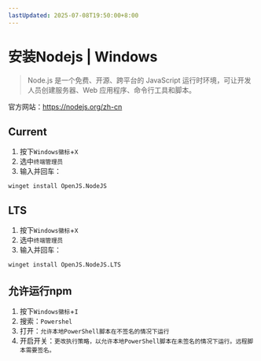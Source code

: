 ```yaml
---
lastUpdated: 2025-07-08T19:50:00+8:00
---
```


# 安装Nodejs | Windows

> Node.js 是一个免费、开源、跨平台的 JavaScript 运行时环境，可让开发人员创建服务器、Web 应用程序、命令行工具和脚本。

官方网站：<https://nodejs.org/zh-cn>

## Current

1. 按下`Windows徽标`+`X`
2. 选中`终端管理员`
3. 输入并回车：

```shell
winget install OpenJS.NodeJS
```

## LTS

1. 按下`Windows徽标`+`X`
2. 选中`终端管理员`
3. 输入并回车：

```shell
winget install OpenJS.NodeJS.LTS
```

## 允许运行npm

1. 按下`Windows徽标`+`I`
2. 搜索：`Powershel`
3. 打开：`允许本地PowerShell脚本在不签名的情况下运行`
4. 开启开关：`更改执行策略，以允许本地PowerShell脚本在未签名的情况下运行。远程脚本需要签名。`
